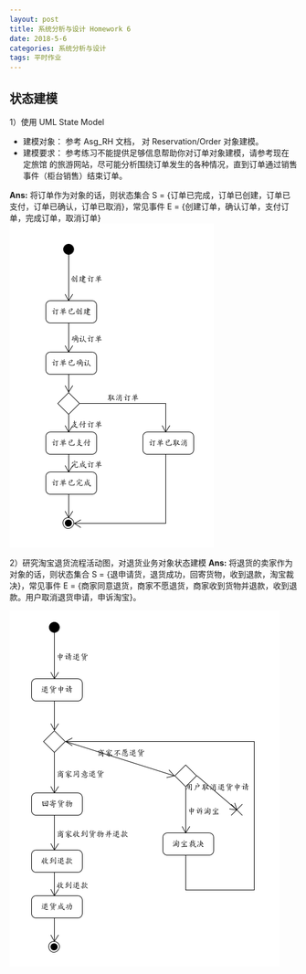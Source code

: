 ```yaml
---
layout: post
title: 系统分析与设计 Homework 6
date: 2018-5-6
categories: 系统分析与设计
tags: 平时作业
---
```


## 状态建模

1）使用 UML State Model

* 建模对象： 参考 Asg_RH 文档， 对 Reservation/Order 对象建模。
* 建模要求： 参考练习不能提供足够信息帮助你对订单对象建模，请参考现在 定旅馆 的旅游网站，尽可能分析围绕订单发生的各种情况，直到订单通过销售事件（柜台销售）结束订单。

**Ans:** 将订单作为对象的话，则状态集合 S = {订单已完成，订单已创建，订单已支付，订单已确认，订单已取消}，常见事件 E = {创建订单，确认订单，支付订单，完成订单，取消订单}
![hotel_state_model](https://github.com/SaltyFish123/SaltyFish123.github.io/blob/master/_posts/hotel_state_model.png?raw=true)

2）研究淘宝退货流程活动图，对退货业务对象状态建模
**Ans:** 将退货的卖家作为对象的话，则状态集合 S = {退申请货，退货成功，回寄货物，收到退款，淘宝裁决}，常见事件 E = {商家同意退货，商家不愿退货，商家收到货物并退款，收到退款。用户取消退货申请，申诉淘宝}。

![taobao_state_model](https://github.com/SaltyFish123/SaltyFish123.github.io/blob/master/_posts/taobao_state_model.png?raw=true) 
